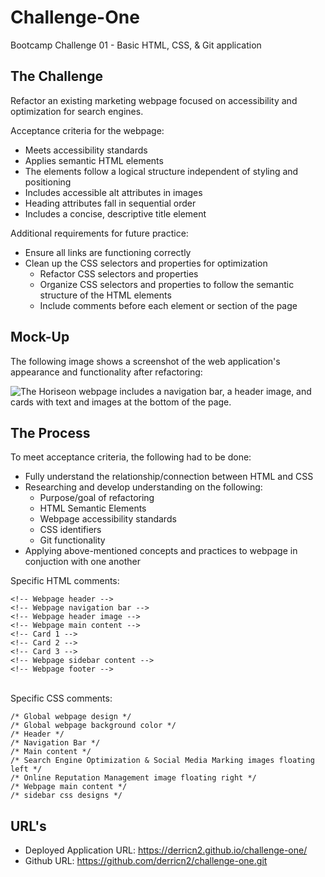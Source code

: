 # Challenge-One
Bootcamp Challenge 01 - Basic HTML, CSS, & Git application

## The Challenge
Refactor an existing marketing webpage focused on accessibility and optimization for search engines.

Acceptance criteria for the webpage:
- Meets accessibility standards
- Applies semantic HTML elements
- The elements follow a logical structure independent of styling and positioning
- Includes accessible alt attributes in images
- Heading attributes fall in sequential order
- Includes a concise, descriptive title element

Additional requirements for future practice:
- Ensure all links are functioning correctly
- Clean up the CSS selectors and properties for optimization
  - Refactor CSS selectors and properties
  - Organize CSS selectors and properties to follow the semantic structure of the HTML elements
  - Include comments before each element or section of the page

## Mock-Up

The following image shows a screenshot of the web application's appearance and functionality after refactoring:

![The Horiseon webpage includes a navigation bar, a header image, and cards with text and images at the bottom of the page.][def]

## The Process
To meet acceptance criteria, the following had to be done:
- Fully understand the relationship/connection between HTML and CSS
- Researching and develop understanding on the following:
  - Purpose/goal of refactoring
  - HTML Semantic Elements
  - Webpage accessibility standards
  - CSS identifiers
  - Git functionality
- Applying above-mentioned concepts and practices to webpage in conjuction with one another

Specific HTML comments:
```
<!-- Webpage header -->
<!-- Webpage navigation bar -->
<!-- Webpage header image -->
<!-- Webpage main content -->
<!-- Card 1 -->
<!-- Card 2 -->
<!-- Card 3 -->
<!-- Webpage sidebar content -->
<!-- Webpage footer -->
```
\
Specific CSS comments:
```
/* Global webpage design */
/* Global webpage background color */
/* Header */
/* Navigation Bar */
/* Main content */
/* Search Engine Optimization & Social Media Marking images floating left */
/* Online Reputation Management image floating right */
/* Webpage main content */
/* sidebar css designs */
```
## URL's
- Deployed Application URL: https://derricn2.github.io/challenge-one/
- Github URL: https://github.com/derricn2/challenge-one.git

[def]: ./Develop/assets/images/Webpage%20Screenshot.png